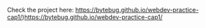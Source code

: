 Check the project here:
https://bytebug.github.io/webdev-practice-cap1/)https://bytebug.github.io/webdev-practice-cap1/
